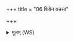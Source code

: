 +++
title = "06 शिवेन वचसा"

+++
<details><summary>मूलम् (WS)</summary>

शिवेन वचसा त्वा गिरिशाच्छा वदामसि ।  
यथा नः सर्वमिज्जगदयक्ष्मं सुमनो असत् ॥ ६ ॥
</details>